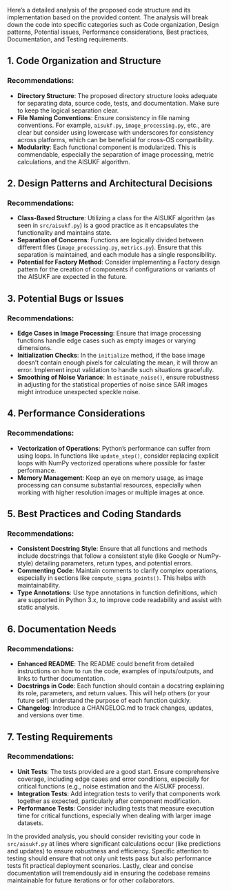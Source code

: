 Here’s a detailed analysis of the proposed code structure and its implementation based on the provided content. The analysis will break down the code into specific categories such as Code organization, Design patterns, Potential issues, Performance considerations, Best practices, Documentation, and Testing requirements.

## 1. Code Organization and Structure
### Recommendations:
- **Directory Structure**: The proposed directory structure looks adequate for separating data, source code, tests, and documentation. Make sure to keep the logical separation clear.
- **File Naming Conventions**: Ensure consistency in file naming conventions. For example, `aisukf.py`, `image_processing.py`, etc., are clear but consider using lowercase with underscores for consistency across platforms, which can be beneficial for cross-OS compatibility.
- **Modularity**: Each functional component is modularized. This is commendable, especially the separation of image processing, metric calculations, and the AISUKF algorithm.

## 2. Design Patterns and Architectural Decisions
### Recommendations:
- **Class-Based Structure**: Utilizing a class for the AISUKF algorithm (as seen in `src/aisukf.py`) is a good practice as it encapsulates the functionality and maintains state. 
- **Separation of Concerns**: Functions are logically divided between different files (`image_processing.py`, `metrics.py`). Ensure that this separation is maintained, and each module has a single responsibility.
- **Potential for Factory Method**: Consider implementing a Factory design pattern for the creation of components if configurations or variants of the AISUKF are expected in the future.

## 3. Potential Bugs or Issues
### Recommendations:
- **Edge Cases in Image Processing**: Ensure that image processing functions handle edge cases such as empty images or varying dimensions. 
- **Initialization Checks**: In the `initialize` method, if the base image doesn’t contain enough pixels for calculating the mean, it will throw an error. Implement input validation to handle such situations gracefully.
- **Smoothing of Noise Variance**: In `estimate_noise()`, ensure robustness in adjusting for the statistical properties of noise since SAR images might introduce unexpected speckle noise.

## 4. Performance Considerations
### Recommendations:
- **Vectorization of Operations**: Python’s performance can suffer from using loops. In functions like `update_step()`, consider replacing explicit loops with NumPy vectorized operations where possible for faster performance.
- **Memory Management**: Keep an eye on memory usage, as image processing can consume substantial resources, especially when working with higher resolution images or multiple images at once.

## 5. Best Practices and Coding Standards
### Recommendations:
- **Consistent Docstring Style**: Ensure that all functions and methods include docstrings that follow a consistent style (like Google or NumPy-style) detailing parameters, return types, and potential errors.
- **Commenting Code**: Maintain comments to clarify complex operations, especially in sections like `compute_sigma_points()`. This helps with maintainability.
- **Type Annotations**: Use type annotations in function definitions, which are supported in Python 3.x, to improve code readability and assist with static analysis.

## 6. Documentation Needs
### Recommendations:
- **Enhanced README**: The README could benefit from detailed instructions on how to run the code, examples of inputs/outputs, and links to further documentation. 
- **Docstrings in Code**: Each function should contain a docstring explaining its role, parameters, and return values. This will help others (or your future self) understand the purpose of each function quickly.
- **Changelog**: Introduce a CHANGELOG.md to track changes, updates, and versions over time.

## 7. Testing Requirements
### Recommendations:
- **Unit Tests**: The tests provided are a good start. Ensure comprehensive coverage, including edge cases and error conditions, especially for critical functions (e.g., noise estimation and the AISUKF process).
- **Integration Tests**: Add integration tests to verify that components work together as expected, particularly after component modification.
- **Performance Tests**: Consider including tests that measure execution time for critical functions, especially when dealing with larger image datasets.

In the provided analysis, you should consider revisiting your code in `src/aisukf.py` at lines where significant calculations occur (like predictions and updates) to ensure robustness and efficiency. Specific attention to testing should ensure that not only unit tests pass but also performance tests fit practical deployment scenarios. Lastly, clear and concise documentation will tremendously aid in ensuring the codebase remains maintainable for future iterations or for other collaborators.